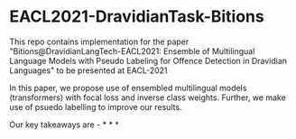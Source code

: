 # EACL2021-DravidianTask-Bitions
This repo contains implementation for the paper "Bitions@DravidianLangTech-EACL2021: Ensemble of Multilingual Language Models with Pseudo Labeling for Offence Detection in Dravidian Languages" to be presented at EACL-2021 

In this paper, we propose use of ensembled multilingual models (transformers) with focal loss and inverse class weights. Further, we make use of psuedo labelling to improve our results.

Our key takeaways are - 
*
* 
*
